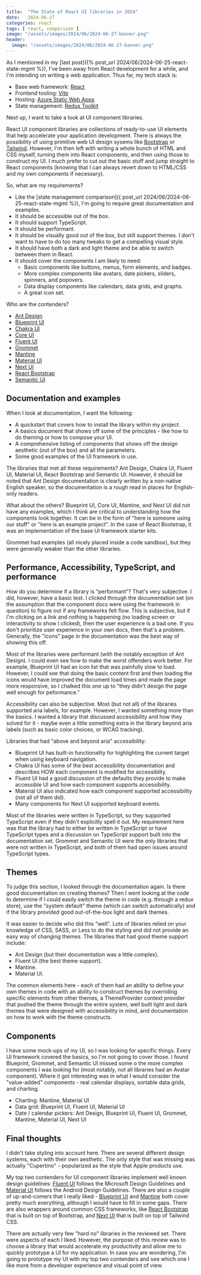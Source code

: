 ```yaml
---
title:  "The State of React UI libraries in 2024"
date:   2024-06-27
categories: react
tags: [ react, comparison ]
image: "/assets/images/2024/06/2024-06-27-banner.png"
header:
  image: "/assets/images/2024/06/2024-06-27-banner.png"
---
```


As I mentioned in my [last post]({% post_url 2024/06/2024-06-25-react-state-mgmt %}), I've been away from React development for a while, and I'm intending on writing a web application.  Thus far, my tech stack is:

* Base web framework: [React](https://react.dev)
* Frontend tooling: [Vite](https://vitejs.dev)
* Hosting: [Azure Static Web Apps](https://aka.ms/swa)
* State management: [Redux Toolkit](https://redux-toolkit.js.org)

Next up, I want to take a look at UI component libraries.  

React UI component libraries are collections of ready-to-use UI elements that help accelerate your application development. There is always the possibility of using primitive web UI design sysems like [Bootstrap](https://getbootstrap.com/) or [Tailwind](https://tailwindcss.com/).  However, I'm then left with writing a whole bunch of HTML and CSS myself, turning them into React components, and then using those to construct my UI.  I much prefer to cut out the basic stuff and jump straight to React components (knowing that I can always revert down to HTML/CSS and my own components if necessary).

So, what are my requirements?

* Like the [state management comparison]({ post_url 2024/06/2024-06-25-react-state-mgmt %}), I'm going to require great documentation and examples.
* It should be accessible out of the box.
* It should support TypeScript.
* It should be performant.
* It should be visually good out of the box, but still support themes.  I don't want to have to do too many tweaks to get a compelling visual style.
* It should have both a dark and light theme and be able to switch between them in React.
* It should cover the components I am likely to need:
  * Basic components like buttons, menus, form elements, and badges.
  * More complex components like avatars, date pickers, sliders, spinners, and popovers.
  * Data display components like calendars, data grids, and graphs.
  * A great icon set.

Who are the contenders?

* [Ant Design](https://ant.design)
* [Blueprint UI](https://blueprintjs.com/)
* [Chakra UI](https://chakra-ui.com)
* [Core UI](https://coreui.io/react/)
* [Fluent UI](https://react.fluentui.dev)
* [Grommet](https://v2.grommet.io/)
* [Mantine](https://mantine.dev/)
* [Material UI](https://mui.com)
* [Next UI](https://nextui.org/)
* [React Bootstrap](https://react-bootstrap.netlify.app/)
* [Semantic UI](https://react.semantic-ui.com/)

## Documentation and examples

When I look at documentation, I want the following:

* A quickstart that covers how to install the library within my project.
* A basics document that shows off some of the principles - like how to do theming or how to compose your UI.
* A comprehensive listing of components that shows off the design aesthetic (out of the box) and all the parameters.
* Some good examples of the UI framework in use.

The libraries that met all these requirements?  Ant Design, Chakra UI, Fluent UI, Material UI, React Bootstrap and Semantic UI.  However, it should be noted that Ant Design documentation is clearly written by a non-native English speaker, so the documentation is a rough read in places for English-only readers.

What about the others?  Blueprint UI, Core UI, Mantine, and Next UI did not have any examples, which I think are critical to understanding how the components look together. It can be in the form of "here is someone using our stuff" or "here is an example project".  In the case of React Bootstrap, it was an implementation of the base UI framework starter kits.

Grommet had examples (all nicely placed inside a code sandbox), but they were generally weaker than the other libraries.

## Performance, Accessibility, TypeScript, and performance

How do you determine if a library is "performant"?  That's very subjective.  I did, however, have a basic test.  I clicked through the documentation set (on the assumption that the component docs were using the framework in question) to figure out if any frameworks felt flow.  This is subjective, but if I'm clicking on a link and nothing is happening (no loading screen or interactivity to show I clicked), then the user experience is a bad one.  If you don't prioritize user experience in your own docs, then that's a problem.  Generally, the "icons" page in the documentation was the best way of showing this off.

Most of the libraries were performant (with the notably exception of Ant Design).  I could even see how to make the worst offenders work better.  For example, Blueprint UI had an icon list that was painfully slow to load.  However, I could see that doing the basic content first and then loading the icons would have improved the document load times and made the page more responsive, so I chalked this one up to "they didn't design the page well enough for peformance."

Accessibility can also be subjective.  Most (but not all) of the libraries supported aria labels, for example.  However, I wanted something more than the basics.  I wanted a library that discussed accessibility and how they solved for it - maybe even a little something extra in the library beyond aria labels (such as basic color choices, or WCAG tracking).

Libraries that had "above and beyond aria" accessibility:

* Blueprint UI has built-in functionality for highlighting the current target when using keyboard navigation.
* Chakra UI has some of the best accessibility documentation and describes HOW each component is modified for accessiblity.
* Fluent UI had a good discussion of the defaults they provide to make accessible UI and how each component supports accessibility.
* Material UI also indicated how each component supported accessibility (not all of them did).
* Many components for Next UI supported keyboard events.

Most of the libraries were written in TypeScript, so they supported TypeScript even if they didn't explicitly spell it out.  My requirement here was that the library had to either be written in TypeScript or have TypeScript types and a discussion on TypeScript support built into the documentation set.  Grommet and Semantic UI were the only libraries that were not written in TypeScript, and both of them had open issues around TypeScript types.

## Themes

To judge this section, I looked through the documentation again.  Is there good documentation on creating themes? Then I went looking at the code to determine if I could easily switch the theme in code (e.g. through a redux store), use the "system default" theme (which can switch automatically) and if the library provided good out-of-the-box light and dark themes.

It was easier to decide who did this "well".  Lots of libraries relied on your knowledge of CSS, SASS, or Less to do the styling and did not provide an easy way of changing themes.  The libraries that had good theme support include:

* Ant Design (but their documentation was a little complex).
* Fluent UI (the best theme support).
* Mantine.
* Material UI.

The common elements here - each of them had an ability to define your own themes in code with an ability to construct themes by overriding specific elements from other themes, a ThemeProvider context provider that pushed the theme through the entire system, well built light and dark themes that were designed with accessibility in mind, and documentation on how to work with the theme constructs.

## Components

I have some mock-ups of my UI, so I was looking for specific things.  Every UI framework covered the basics, so I'm not going to cover those.  I found Blueprint, Grommet, and Semantic UI missed some o the more complex components I was looking for (most notably, not all libraries had an Avatar component).  Where it got interesting was in what I would consider the "value-added" components - real calendar displays, sortable data grids, and charting.

* Charting: Mantine, Material UI
* Data grid: Blueprint UI, Fluent UI, Material UI
* Date / calendar pickers: Ant Design, Blueprint UI, Fluent UI, Grommet, Mantine, Material UI, Next UI

## Final thoughts

I didn't take styling into account here.  There are several different design systems, each with their own aesthetic.  The only style that was missing was actually "Cupertino" - popularized as the style that Apple products use.  

My top two contenders for UI component libraries implement well known design guidelines: [Fluent UI](https://react.fluentui.dev) follows the Microsoft Design Guidelines and [Material UI](https://mui.com/) follows the Android Design Guidelines.  There are also a couple of up-and-comers that I really liked - [Blueprint UI](https://blueprintjs.com/) and [Mantine](https://mantine.dev/) both cover pretty much everything, although I would have to fill in some gaps.  There are also wrappers around common CSS frameworks, like [React Bootstrap](https://react-bootstrap.netlify.app/) that is built on top of Bootstrap, and [Next UI](https://nextui.org/docs/guide/introduction) that is built on top of Tailwind CSS.

There are actually very few "hard no" libraries in the reviewed set.  There were aspects of each I liked.  However, the purpose of this review was to choose a library that would accelerate my productivity and allow me to quickly prototype a UI for my application.  In case you are wondering, I'm going to prototype my UI with my top two contenders and see which one I like more from a developer experience and visual point of view.
